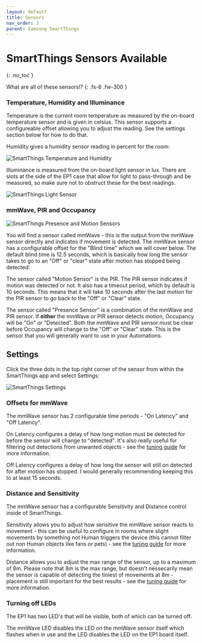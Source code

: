 ```yaml
---
layout: default
title: Sensors
nav_order: 3
parent: Samsung SmartThings
---
```


# SmartThings Sensors Available

{: .no_toc }

What are all of these sensors!?
{: .fs-6 .fw-300 }

### Temperature, Humidity and Illuminance

Temperature is the current room temperature as measured by the on-board temperature sensor and is given in celsius. This sensor supports a configureable offset allowing you to adjust the reading. See the settings section below for how to do that.

Humidity gives a humidity sensor reading in percent for the room:

![SmartThings Temperature and Humidity](https://ccano2011.github.io/everything-presence-one/images/smartthings-sensors-temp.jpg)

Illuminance is measured from the on-board light sensor in lux. There are slots at the side of the EP1 case that allow for light to pass-through and be measured, so make sure not to obstruct these for the best readings.

![SmartThings Light Sensor](https://ccano2011.github.io/everything-presence-one/images/smartthings-sensors-light.jpg)

### mmWave, PIR and Occupancy

![SmartThings Presence and Motion Sensors](https://ccano2011.github.io/everything-presence-one/images/smartthings-sensors-presence.jpg)

You will find a sensor called mmWave - this is the output from the mmWave sensor directly and indicates if movement is detected. The mmWave sensor has a configurable offset for the "Blind time" which we will cover below. The default blind time is 12.5 seconds, which is basically how long the sensor takes to go to an "Off" or "clear" state after motion has stopped being detected:

The sensor called "Motion Sensor" is the PIR. The PIR sensor indicates if motion was detected or not. It also has a timeout period, which by default is 10 seconds. This means that it will take 10 seconds after the last motion for the PIR sensor to go back to the "Off" or "Clear" state.

The sensor called "Presence Sensor" is a combination of the mmWave and PIR sensor. If **either** the mmWave or PIR sensor detects motion, Occupancy will be "On" or "Detected". Both the mmWave and PIR sensor must be clear before Occupancy will change to the "Off" or "Clear" state. This is the sensor that you will generally want to use in your Automations.

## Settings

Click the three dots in the top right corner of the sensor from within the SmartThings app and select Settings:

![SmartThings Settings](https://ccano2011.github.io/everything-presence-one/images/smartthings-sensors-settings.jpg)

### Offsets for mmWave

The mmWave sensor has 2 configurable time periods - "On Latency" and "Off Latency".

On Latency configures a delay of how long motion must be detected for before the sensor will change to "detected". It's also really useful for filtering out detections from unwanted objects - see the [tuning guide](https://ccano2011.github.io/everything-presence-one/tuning.html) for more information.

Off Latency configures a delay of how long the sensor will still on detected for after motion has stopped. I would generally recommending keeping this to at least 15 seconds.

### Distance and Sensitivity

The mmWave sensor has a configurable Sensitivity and Distance control inside of SmartThings.

Sensitivity allows you to adjust how sensitive the mmWave sensor reacts to movement - this can be useful to configure in rooms where slight movements by something not Human triggers the device (this cannot filter out non Human objects like fans or pets) - see the [tuning guide](https://ccano2011.github.io/everything-presence-one/tuning.html) for more information.

Distance allows you to adjust the max range of the sensor, up to a maximum of 8m. Please note that 8m is the max range, but doesn't nessecarily mean the sensor is capable of detecting the tiniest of movements at 8m - placement is still important for the best results - see the [tuning guide](https://ccano2011.github.io/everything-presence-one/tuning.html) for more information.

### Turning off LEDs

The EP1 has two LED's that will be visible, both of which can be turned off.

The mmWave LED disables the LED on the mmWave sensor itself which flashes when in use and the LED disables the LED on the EP1 board itself.

<script>
const toggleDarkMode = document.querySelector('.js-toggle-dark-mode');

jtd.addEvent(toggleDarkMode, 'click', function(){
  if (jtd.getTheme() === 'dark') {
    jtd.setTheme('light');
    toggleDarkMode.textContent = 'Preview dark color scheme';
  } else {
    jtd.setTheme('dark');
    toggleDarkMode.textContent = 'Return to the light side';
  }
});
</script>
